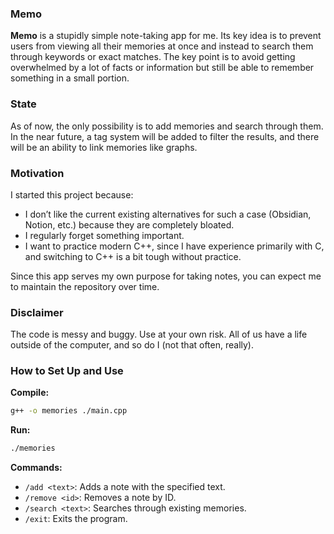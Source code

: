 ### Memo

**Memo** is a stupidly simple note-taking app for me. Its key idea is to prevent users from viewing all their memories at once and instead to search them through keywords or exact matches. The key point is to avoid getting overwhelmed by a lot of facts or information but still be able to remember something in a small portion.

### State

As of now, the only possibility is to add memories and search through them. In the near future, a tag system will be added to filter the results, and there will be an ability to link memories like graphs.

### Motivation

I started this project because:
- I don’t like the current existing alternatives for such a case (Obsidian, Notion, etc.) because they are completely bloated.
- I regularly forget something important.
- I want to practice modern C++, since I have experience primarily with C, and switching to C++ is a bit tough without practice.

Since this app serves my own purpose for taking notes, you can expect me to maintain the repository over time.

### Disclaimer

The code is messy and buggy. Use at your own risk. All of us have a life outside of the computer, and so do I (not that often, really).

### How to Set Up and Use

**Compile:**

```bash
g++ -o memories ./main.cpp
```

**Run:**

```bash
./memories
```

**Commands:**

- `/add <text>`: Adds a note with the specified text.
- `/remove <id>`: Removes a note by ID.
- `/search <text>`: Searches through existing memories.
- `/exit`: Exits the program.